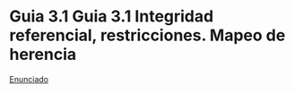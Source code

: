 # Guia 3.1 Guia 3.1 Integridad referencial, restricciones. Mapeo de herencia

[Enunciado](https://docs.google.com/document/d/12T2PiT2oRZeGOpdd2OzteB-Bf-wH2cp4/preview)
